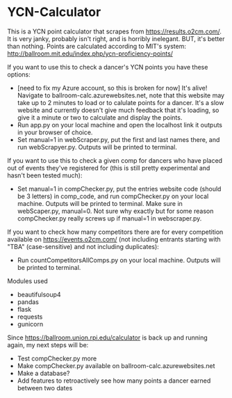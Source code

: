 # YCN-Calculator
This is a YCN point calculator that scrapes from https://results.o2cm.com/. It is very janky, probably isn't right, and is horribly inelegant. BUT, it's better than nothing. Points are calculated according to MIT's system: http://ballroom.mit.edu/index.php/ycn-proficiency-points/

If you want to use this to check a dancer's YCN points you have these options:
- [need to fix my Azure account, so this is broken for now] It's alive! Navigate to ballroom-calc.azurewebsites.net, note that this website may take up to 2 minutes to load or to calulate points for a dancer. It's a slow website and currently doesn't give much feedback that it's loading, so give it a minute or two to calculate and display the points.
- Run app.py on your local machine and open the localhost link it outputs in your browser of choice.
- Set manual=1 in webScraper.py, put the first and last names there, and run webScrapyer.py. Outputs will be printed to terminal.

If you want to use this to check a given comp for dancers who have placed out of events they've registered for (this is still pretty experimental and hasn't been tested much):
- Set manual=1 in compChecker.py, put the entries website code (should be 3 letters) in comp_code, and run compChecker.py on your local machine. Outputs will be printed to terminal.  Make sure in webScaper.py, manual=0. Not sure why exactly but for some reason compChecker.py really screws up if manual=1 in webscraper.py.

If you want to check how many competitors there are for every competition available on https://events.o2cm.com/ (not including entrants starting with "TBA" (case-sensitive) and not including duplicates):
- Run countCompetitorsAllComps.py on your local machine. Outputs will be printed to terminal.

Modules used
- beautifulsoup4
- pandas
- flask
- requests
- gunicorn

Since https://ballroom.union.rpi.edu/calculator is back up and running again, my next steps will be:
- Test compChecker.py more
- Make compChecker.py available on ballroom-calc.azurewebsites.net
- Make a database?
- Add features to retroactively see how many points a dancer earned between two dates
